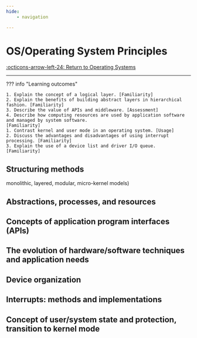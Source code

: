 ```yaml
---
hide:
    - navigation 

---
```

# OS/Operating System Principles

[:octicons-arrow-left-24: Return to Operating Systems](/Knowledge-Notebook/Operating-Systems/)

---

??? info "Learning outcomes"

    1. Explain the concept of a logical layer. [Familiarity]
    2. Explain the benefits of building abstract layers in hierarchical fashion. [Familiarity]
    3. Describe the value of APIs and middleware. [Assessment]
    4. Describe how computing resources are used by application software and managed by system software.
    [Familiarity]
    1. Contrast kernel and user mode in an operating system. [Usage]
    2. Discuss the advantages and disadvantages of using interrupt processing. [Familiarity]
    3. Explain the use of a device list and driver I/O queue. [Familiarity]

## Structuring methods

monolithic, layered, modular, micro-kernel models)

## Abstractions, processes, and resources

## Concepts of application program interfaces (APIs)

## The evolution of hardware/software techniques and application needs

## Device organization

## Interrupts: methods and implementations

## Concept of user/system state and protection, transition to kernel mode
